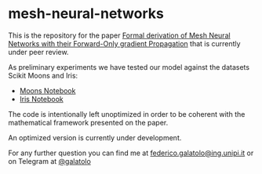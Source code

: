 # mesh-neural-networks

This is the repository for the paper [Formal derivation of Mesh Neural Networks with their Forward-Only gradient Propagation](https://arxiv.org/abs/1905.06684) that is currently under peer review.

As preliminary experiments we have tested our model against the datasets Scikit Moons and Iris:
* [Moons Notebook](https://github.com/galatolofederico/mesh-neural-networks/blob/master/examples/Moons%20Mesh%20Neural%20Network.ipynb)
* [Iris Notebook](https://github.com/galatolofederico/mesh-neural-networks/blob/master/examples/Iris%20Mesh%20Neural%20Network.ipynb)

The code is intentionally left unoptimized in order to be coherent with the mathematical framework presented on the paper.

An optimized version is currently under development.

For any further question you can find me at [federico.galatolo@ing.unipi.it](mailto:federico.galatolo@ing.unipi.it) or on Telegram at [@galatolo](https://t.me/galatolo)